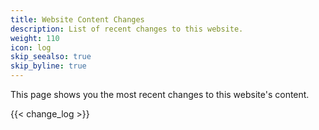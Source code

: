 ```yaml
---
title: Website Content Changes
description: List of recent changes to this website.
weight: 110
icon: log
skip_seealso: true
skip_byline: true
---
```


This page shows you the most recent changes to this website's content.

{{< change_log >}}
